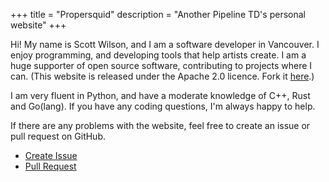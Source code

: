 +++
title = "Propersquid"
description = "Another Pipeline TD's personal website"
+++

Hi! My name is Scott Wilson, and I am a software developer in Vancouver. I enjoy programming, and developing tools that help artists create. I am a huge supporter of open source software, contributing to projects where I can. (This website is released under the Apache 2.0 licence. Fork it [here](https://github.com/scott-wilson/propersquid.com).)

I am very fluent in Python, and have a moderate knowledge of C++, Rust and Go(lang). If you have any coding questions, I'm always happy to help.

If there are any problems with the website, feel free to create an issue or pull request on GitHub.

- [Create Issue](https://github.com/scott-wilson/propersquid.com/issues)
- [Pull Request](https://github.com/scott-wilson/propersquid.com/pulls)
